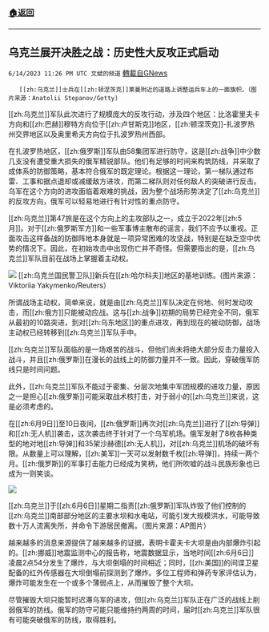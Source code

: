 ###  [:house:返回](README.md)
---


## 乌克兰展开决胜之战：历史性大反攻正式启动
`6/14/2023 11:26 PM UTC 文斌的频道` [轉載自GNews](https://gnews.org/articles/1384045)

       [[zh:乌克兰]]士兵在[[zh:顿涅茨克]]莱曼附近的道路上调整运兵车上的一面旗帜。（图片来源：Anatolii Stepanov/Getty)

[[zh:乌克兰]]军队此次进行了规模庞大的反攻行动，涉及四个地区：比洛霍里夫卡方向和[[zh:巴赫]]穆特方向位于[[zh:卢甘斯克]]地区，[[zh:顿涅茨克]]\-扎波罗热州交界地区以及奥里希夫方向位于扎波罗热州西部。

在扎波罗热地区，[[zh:俄罗斯]]军队由58集团军进行防守，这是[[zh:战争]]中少数几支没有遭受重大损失的俄军精锐部队。他们有足够的时间来构筑防线，并采取了成体系的防御策略，基本符合俄军的既定理论。根据这一理论，第一梯队通过布雷、工事和据点退却或减缓敌方进攻，而第二梯队则对任何敌人的突破进行反击。乌军在这个方向的进攻面临着艰难的挑战，因为整个战场形势决定了[[zh:乌克兰]]的反攻方向，俄军可以轻易地进行有针对性的重点防守。

[[zh:乌克兰]]第47旅是在这个方向上的主攻部队之一，成立于2022年[[zh:5月]]。对于[[zh:俄罗斯军方]]和一些军事博主散布的谣言，我们不应予以重视。正面攻击这样备战的防御阵地本身就是一项异常困难的攻坚战，特别是在缺乏空中优势的情况下。因此，在初始攻击中出现伤亡并不奇怪。但需要指出的是，[[zh:乌克兰]]军队目前在战场上掌握着主动权。

![](https://ipfs.gnews.org/ipfs/QmZSHhHeVDXvXbcUB6VTipP9UKVLeNJRQXS9X6LryC3o9j?filename=0614B.webp)
                 [[zh:乌克兰国民警卫队]]新兵在[[zh:哈尔科夫]]地区的基地训练。(图片来源：Viktoriia Yakymenko/Reuters）

所谓战场主动权，简单来说，就是由[[zh:乌克兰]]军队决定在何地、何时发动攻击，而[[zh:俄方]]只能被动应战。这与[[zh:战争]]初期的局势已经完全不同，俄军从最初的10路突进，到对[[zh:乌东地区]]的重点进攻，再到现在的被动防御，战场主动权已经转移到[[zh:乌克兰]]军队手中。

[[zh:乌克兰]]军队面临的是一场艰苦的战斗，但他们尚未将绝大部分反击力量投入战斗，并且[[zh:俄罗斯]]在漫长的战线上的防御力量并不一致。因此，穿破俄军防线只是时间问题。

此外，[[zh:乌克兰]]军队不能过于密集、分层次地集中军团规模的进攻力量，原因之一是担心[[zh:俄罗斯]]可能采取战术核打击，对于弱小的[[zh:乌克兰]]来说，这是必须考虑的。

在[[zh:6月9日]]至10日夜间，[[zh:俄罗斯]]再次对[[zh:乌克兰]]进行了[[zh:导弹]]和[[zh:无人机]]袭击，这次袭击终于针对了一个乌军机场。俄军发射了8枚各种类型的地对地[[zh:导弹]]和35架沙赫德[[zh:无人机]]，对[[zh:乌克兰]]机场的破坏有限。从数量上可以理解，[[zh:美军]]一天可以发射数千枚[[zh:导弹]]，持续一两个月。[[zh:俄罗斯]]的军事打击能力已经成为笑柄，他们所吹嘘的战斗民族形象也已成为一则笑谈。


![](https://ipfs.gnews.org/ipfs/QmNt5ES3Ztt4Fwma4Fqswatdzw1kK6Rkyj4cSwho5d6jFD?filename=0614C.webp)

[[zh:乌克兰]]于[[zh:6月6日]]星期二指责[[zh:俄罗斯]]军队炸毁了他们控制的[[zh:乌克兰]]南部部分地区的主要水坝和水电站，可能引发大规模洪水，可能导致数十万人流离失所，并命令下游居民撤离。（图片来源：AP图片）

越来越多的消息来源提供了越来越多的证据，表明卡霍夫卡大坝是由内部爆炸引起的。[[zh:挪威]]地震监测中心的报告称，地震数据显示，当地时间[[zh:6月6日]]凌晨2点54分发生了爆炸，与大坝倒塌的时间相近；同时，[[zh:美国]]的间谍卫星配备的红外传感器在大坝倒塌前探测到了爆炸。多位工程师和弹药专家评估认为，爆炸可能发生在一个或多个薄弱点上，从而摧毁了整个大坝。

尽管摧毁大坝只能暂时迟滞乌军的进攻，但[[zh:乌克兰]]军队正在广泛的战线上削弱俄军的防线。俄军的防守可能只能维持约两周的时间，届时[[zh:乌克兰]]军队很有可能突破俄军的防线，取得胜利。
